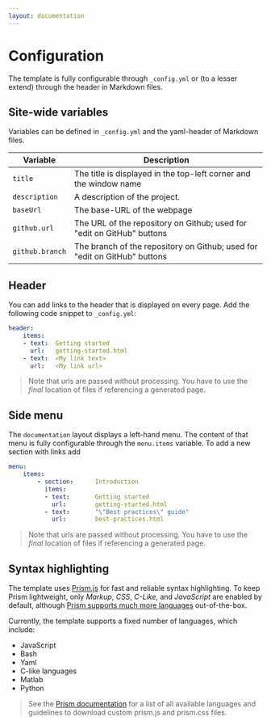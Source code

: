 ```yaml
---
layout: documentation
---
```


# Configuration

The template is fully configurable through `_config.yml` or (to a lesser extend) through the header in Markdown files.

## Site-wide variables

Variables can be defined in `_config.yml` and the yaml-header of Markdown files.

| Variable        | Description                                                               |
| --------------- | ------------------------------------------------------------------------- |
| `title`         | The title is displayed in the top-left corner and the window name         |
| `description`   | A description of the project.                                             |
| `baseUrl`       | The base-URL of the webpage                                               |
| `github.url`    | The URL of the repository on Github; used for "edit on GitHub" buttons    |
| `github.branch` | The branch of the repository on Github; used for "edit on GitHub" buttons |

## Header

You can add links to the header that is displayed on every page. Add the following
code snippet to `_config.yml`:

```yaml
header:
    items:
    - text:  Getting started
      url:   getting-started.html
    - text:  <My link text>
      url:   <My link url>
```

> Note that urls are passed without processing. You have to use the _final_ location of files if referencing a generated page.

## Side menu

The `documentation` layout displays a left-hand menu. The content of that menu is fully configurable through the `menu.items` variable. To add a new section with links add

```yaml
menu:
    items:
        - section:      Introduction
          items:
          - text:       Getting started
            url:        getting-started.html
          - text:       "\"Best practices\" guide"
            url:        best-practices.html
```

> Note that urls are passed without processing. You have to use the _final_ location of files if referencing a generated page.

## Syntax highlighting

The template uses [Prism.js](https://prismjs.com/) for fast and reliable syntax highlighting. To keep Prism lightweight, only _Markup_, _CSS_, _C-Like_, and _JavaScript_ are enabled by default, although [Prism supports much more languages](https://prismjs.com/#languages-list) out-of-the-box.

Currently, the template supports a fixed number of languages, which include:

- JavaScript
- Bash
- Yaml
- C-like languages
- Matlab
- Python



> See the [Prism documentation](https://prismjs.com/#languages-list) for a list of all available languages and guidelines to download custom prism.js and prism.css files.
